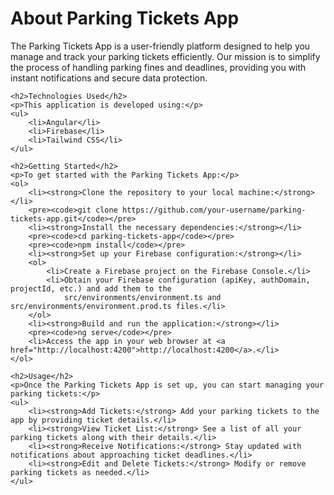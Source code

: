 <h1>About Parking Tickets App</h1>
    <p>The Parking Tickets App is a user-friendly platform designed to help you manage and track your parking tickets efficiently. Our mission is to simplify the process of handling parking fines and deadlines, providing you with instant notifications and secure data protection.</p>

    <h2>Technologies Used</h2>
    <p>This application is developed using:</p>
    <ul>
        <li>Angular</li>
        <li>Firebase</li>
        <li>Tailwind CSS</li>
    </ul>

    <h2>Getting Started</h2>
    <p>To get started with the Parking Tickets App:</p>
    <ol>
        <li><strong>Clone the repository to your local machine:</strong></li>
        <pre><code>git clone https://github.com/your-username/parking-tickets-app.git</code></pre>
        <li><strong>Install the necessary dependencies:</strong></li>
        <pre><code>cd parking-tickets-app</code></pre>
        <pre><code>npm install</code></pre>
        <li><strong>Set up your Firebase configuration:</strong></li>
        <ol>
            <li>Create a Firebase project on the Firebase Console.</li>
            <li>Obtain your Firebase configuration (apiKey, authDomain, projectId, etc.) and add them to the
                src/environments/environment.ts and src/environments/environment.prod.ts files.</li>
        </ol>
        <li><strong>Build and run the application:</strong></li>
        <pre><code>ng serve</code></pre>
        <li>Access the app in your web browser at <a href="http://localhost:4200">http://localhost:4200</a>.</li>
    </ol>

    <h2>Usage</h2>
    <p>Once the Parking Tickets App is set up, you can start managing your parking tickets:</p>
    <ul>
        <li><strong>Add Tickets:</strong> Add your parking tickets to the app by providing ticket details.</li>
        <li><strong>View Ticket List:</strong> See a list of all your parking tickets along with their details.</li>
        <li><strong>Receive Notifications:</strong> Stay updated with notifications about approaching ticket deadlines.</li>
        <li><strong>Edit and Delete Tickets:</strong> Modify or remove parking tickets as needed.</li>
    </ul>
